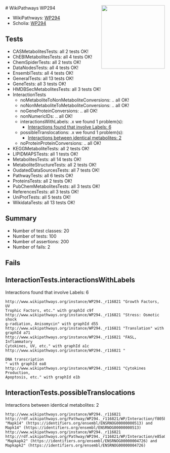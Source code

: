 <img style="float: right; width: 200px" src="https://upload.wikimedia.org/wikipedia/commons/thumb/8/83/Wplogo_with_text_500.png/640px-Wplogo_with_text_500.png" />
# WikiPathways WP294

* WikiPathways: [WP294](https://new.wikipathways.org/pathways/WP294)
* Scholia: [WP294](https://scholia.toolforge.org/wikipathways/WP294)
## Tests
* CASMetabolitesTests: all 2 tests OK!
* ChEBIMetabolitesTests: all 4 tests OK!
* ChemSpiderTests: all 2 tests OK!
* DataNodesTests: all 4 tests OK!
* EnsemblTests: all 4 tests OK!
* GeneralTests: all 13 tests OK!
* GeneTests: all 3 tests OK!
* HMDBSecMetabolitesTests: all 3 tests OK!
* InteractionTests
    * noMetaboliteToNonMetaboliteConversions: .. all OK!
    * noNonMetaboliteToMetaboliteConversions: .. all OK!
    * noGeneProteinConversions: .. all OK!
    * nonNumericIDs: .. all OK!
    * interactionsWithLabels: .x we found 1 problem(s):
        * [Interactions found that involve Labels: 6](#630d267d)
    * possibleTranslocations: .x we found 1 problem(s):
        * [Interactions between identical metabolites: 2](#d59038c5)
    * noProteinProteinConversions: .. all OK!
* KEGGMetaboliteTests: all 2 tests OK!
* LIPIDMAPSTests: all 1 tests OK!
* MetabolitesTests: all 14 tests OK!
* MetaboliteStructureTests: all 2 tests OK!
* OudatedDataSourcesTests: all 7 tests OK!
* PathwayTests: all 6 tests OK!
* ProteinsTests: all 2 tests OK!
* PubChemMetabolitesTests: all 3 tests OK!
* ReferencesTests: all 3 tests OK!
* UniProtTests: all 5 tests OK!
* WikidataTests: all 13 tests OK!


## Summary

* Number of test classes: 20
* Number of tests: 100
* Number of assertions: 200
* Number of fails: 2

## Fails

<a name="630d267d" />

## InteractionTests.interactionsWithLabels

Interactions found that involve Labels: 6
```
http://www.wikipathways.org/instance/WP294._r116821 "Growth Factors, UV
Trophic Factors, etc." with graphId c9f
http://www.wikipathways.org/instance/WP294._r116821 "Stress: Osmotic shock
g-radiation, Anisomycin" with graphId d55
http://www.wikipathways.org/instance/WP294._r116821 "Translation" with graphId a71
http://www.wikipathways.org/instance/WP294._r116821 "FASL, Inflammatory
Cytokines, UV, etc." with graphId a1c
http://www.wikipathways.org/instance/WP294._r116821 "

DNA transcription
" with graphId ea8
http://www.wikipathways.org/instance/WP294._r116821 "Cytokines Production,
Apoptosis, etc." with graphId e1b
```

<a name="d59038c5" />

## InteractionTests.possibleTranslocations

Interactions between identical metabolites: 2
```
http://www.wikipathways.org/instance/WP294._r116821 http://rdf.wikipathways.org/Pathway/WP294._r116821/WP/Interaction/f805b "Mapk14" (https://identifiers.org/ensembl/ENSRNOG00000000513) and 
Mapk14" (https://identifiers.org/ensembl/ENSRNOG00000000513)
http://www.wikipathways.org/instance/WP294._r116821 http://rdf.wikipathways.org/Pathway/WP294._r116821/WP/Interaction/e85a0 "Mapkapk2" (https://identifiers.org/ensembl/ENSRNOG00000004726) and 
Mapkapk2" (https://identifiers.org/ensembl/ENSRNOG00000004726)
```


